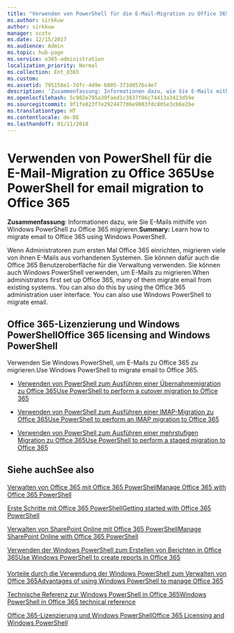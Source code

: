 ```yaml
---
title: "Verwenden von PowerShell für die E-Mail-Migration zu Office 365"
ms.author: sirkkuw
author: sirkkuw
manager: scotv
ms.date: 12/15/2017
ms.audience: Admin
ms.topic: hub-page
ms.service: o365-administration
localization_priority: Normal
ms.collection: Ent_O365
ms.custom: 
ms.assetid: 795158e1-7dfc-4d9e-b805-373dd576c4e7
description: 'Zusammenfassung: Informationen dazu, wie Sie E-Mails mithilfe von Windows PowerShell zu Office 365 migrieren.'
ms.openlocfilehash: 5c982e795a39faed1c3837f86c74413a3413d59e
ms.sourcegitcommit: 9f1fe023f7e2924477d6e9003fdc805e3cb6e2be
ms.translationtype: HT
ms.contentlocale: de-DE
ms.lasthandoff: 01/11/2018
---
```

# <a name="use-powershell-for-email-migration-to-office-365"></a><span data-ttu-id="d716a-103">Verwenden von PowerShell für die E-Mail-Migration zu Office 365</span><span class="sxs-lookup"><span data-stu-id="d716a-103">Use PowerShell for email migration to Office 365</span></span>

 <span data-ttu-id="d716a-104">**Zusammenfassung**: Informationen dazu, wie Sie E-Mails mithilfe von Windows PowerShell zu Office 365 migrieren.</span><span class="sxs-lookup"><span data-stu-id="d716a-104">**Summary:** Learn how to migrate email to Office 365 using Windows PowerShell.</span></span>
  
<span data-ttu-id="d716a-p101">Wenn Administratoren zum ersten Mal Office 365 einrichten, migrieren viele von ihnen E-Mails aus vorhandenen Systemen. Sie können dafür auch die Office 365 Benutzeroberfläche für die Verwaltung verwenden. Sie können auch Windows PowerShell verwenden, um E-Mails zu migrieren.</span><span class="sxs-lookup"><span data-stu-id="d716a-p101">When administrators first set up Office 365, many of them migrate email from existing systems. You can also do this by using the Office 365 administration user interface. You can also use Windows PowerShell to migrate email.</span></span>
  
## <a name="office-365-licensing-and-windows-powershell"></a><span data-ttu-id="d716a-108">Office 365-Lizenzierung und Windows PowerShell</span><span class="sxs-lookup"><span data-stu-id="d716a-108">Office 365 licensing and Windows PowerShell</span></span>

<span data-ttu-id="d716a-109">Verwenden Sie Windows PowerShell, um E-Mails zu Office 365 zu migrieren.</span><span class="sxs-lookup"><span data-stu-id="d716a-109">Use Windows PowerShell to migrate email to Office 365.</span></span> 
  
- [<span data-ttu-id="d716a-110">Verwenden von PowerShell zum Ausführen einer Übernahmemigration zu Office 365</span><span class="sxs-lookup"><span data-stu-id="d716a-110">Use PowerShell to perform a cutover migration to Office 365</span></span>](use-powershell-to-perform-a-cutover-migration-to-office-365.md)
    
- [<span data-ttu-id="d716a-111">Verwenden von PowerShell zum Ausführen einer IMAP-Migration zu Office 365</span><span class="sxs-lookup"><span data-stu-id="d716a-111">Use PowerShell to perform an IMAP migration to Office 365</span></span>](use-powershell-to-perform-an-imap-migration-to-office-365.md)
    
- [<span data-ttu-id="d716a-112">Verwenden von PowerShell zum Ausführen einer mehrstufigen Migration zu Office 365</span><span class="sxs-lookup"><span data-stu-id="d716a-112">Use PowerShell to perform a staged migration to Office 365</span></span>](use-powershell-to-perform-a-staged-migration-to-office-365.md)
    
## <a name="see-also"></a><span data-ttu-id="d716a-113">Siehe auch</span><span class="sxs-lookup"><span data-stu-id="d716a-113">See also</span></span>

#### 

[<span data-ttu-id="d716a-114">Verwalten von Office 365 mit Office 365 PowerShell</span><span class="sxs-lookup"><span data-stu-id="d716a-114">Manage Office 365 with Office 365 PowerShell</span></span>](manage-office-365-with-office-365-powershell.md)
  
[<span data-ttu-id="d716a-115">Erste Schritte mit Office 365 PowerShell</span><span class="sxs-lookup"><span data-stu-id="d716a-115">Getting started with Office 365 PowerShell</span></span>](getting-started-with-office-365-powershell.md)
  
[<span data-ttu-id="d716a-116">Verwalten von SharePoint Online mit Office 365 PowerShell</span><span class="sxs-lookup"><span data-stu-id="d716a-116">Manage SharePoint Online with Office 365 PowerShell</span></span>](manage-sharepoint-online-with-office-365-powershell.md)
  
[<span data-ttu-id="d716a-117">Verwenden der Windows PowerShell zum Erstellen von Berichten in Office 365</span><span class="sxs-lookup"><span data-stu-id="d716a-117">Use Windows PowerShell to create reports in Office 365</span></span>](use-windows-powershell-to-create-reports-in-office-365.md)
#### 

<span data-ttu-id="d716a-118">[Vorteile durch die Verwendung der Windows PowerShell zum Verwalten von Office 365](http://technet.microsoft.com/library/15144a50-453e-4cd5-befd-bc6736697967.aspx)</span><span class="sxs-lookup"><span data-stu-id="d716a-118">[Advantages of using Windows PowerShell to manage Office 365](http://technet.microsoft.com/library/15144a50-453e-4cd5-befd-bc6736697967.aspx)</span></span>
  
<span data-ttu-id="d716a-119">[Technische Referenz zur Windows PowerShell in Office 365](http://technet.microsoft.com/library/10d5c66a-7579-4319-aaa5-7a5e21d49cea.aspx)</span><span class="sxs-lookup"><span data-stu-id="d716a-119">[Windows PowerShell in Office 365 technical reference](http://technet.microsoft.com/library/10d5c66a-7579-4319-aaa5-7a5e21d49cea.aspx)</span></span>
  
<span data-ttu-id="d716a-120">[Office 365-Lizenzierung und Windows PowerShell](http://technet.microsoft.com/library/6ca0e430-f7ba-4184-becf-14c6c5c8dde5.aspx)</span><span class="sxs-lookup"><span data-stu-id="d716a-120">[Office 365 Licensing and Windows PowerShell](http://technet.microsoft.com/library/6ca0e430-f7ba-4184-becf-14c6c5c8dde5.aspx)</span></span>

